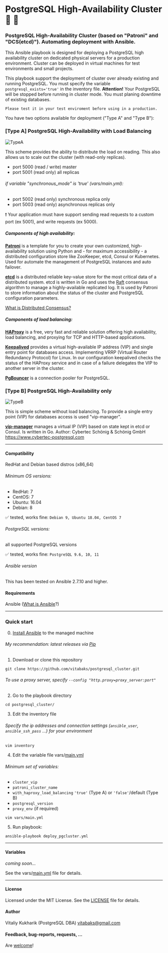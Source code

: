 # PostgreSQL High-Availability Cluster :elephant: :sparkling_heart:
### PostgreSQL High-Availability Cluster (based on "Patroni" and "DCS(etcd)"). Automating deployment with Ansible.

This Ansible playbook is designed for deploying a PostgreSQL high availability cluster on dedicated physical servers for a production environment.
Сluster can be deployed in virtual machines for test environments and small projects.

This playbook support the deployment of cluster over already existing and running PostgreSQL. You must specify the variable `postgresql_exists='true'` in the inventory file. 
**Attention!** Your PostgreSQL will be stopped before running in cluster mode. You must planing downtime of existing databases.
```
Please test it in your test enviroment before using in a production.
```

You have two options available for deployment ("Type A" and "Type B"):

### [Type A] PostgreSQL High-Availability with Load Balancing
![TypeA](https://github.com/vitabaks/postgresql_cluster/blob/master/TypeA.png)

This scheme provides the ability to distribute the load on reading. This also allows us to scale out the cluster (with read-only replicas).

- port 5000 (read / write) master
- port 5001 (read only) all replicas

###### if variable "synchronous_mode" is 'true' (vars/main.yml):
- port 5002 (read only) synchronous replica only
- port 5003 (read only) asynchronous replicas only

:heavy_exclamation_mark: Your application must have support sending read requests to a custom port (ex 5001), and write requests (ex 5000).



##### Components of high availability:
[**Patroni**](https://github.com/zalando/patroni) is a template for you to create your own customized, high-availability solution using Python and - for maximum accessibility - a distributed configuration store like ZooKeeper, etcd, Consul or Kubernetes. Used for automate the management of PostgreSQL instances and auto failover.

[**etcd**](https://github.com/etcd-io/etcd) is a distributed reliable key-value store for the most critical data of a distributed system. etcd is written in Go and uses the [Raft](https://raft.github.io/) consensus algorithm to manage a highly-available replicated log. It is used by Patroni to store information about the status of the cluster and PostgreSQL configuration parameters.

[What is Distributed Consensus?](http://thesecretlivesofdata.com/raft/)

##### Components of load balancing:
[**HAProxy**](http://www.haproxy.org/) is a free, very fast and reliable solution offering high availability, load balancing, and proxying for TCP and HTTP-based applications. 

[**Keepalived**](https://github.com/acassen/keepalived) provides a virtual high-available IP address (VIP) and single entry point for databases access.
Implementing VRRP (Virtual Router Redundancy Protocol) for Linux.
In our configuration keepalived checks the status of the HAProxy service and in case of a failure delegates the VIP to another server in the cluster.

[**PgBouncer**](https://pgbouncer.github.io/features.html) is a connection pooler for PostgreSQL.



### [Type B] PostgreSQL High-Availability only
![TypeB](https://github.com/vitabaks/postgresql_cluster/blob/master/TypeB.png)

This is simple scheme without load balancing.
To provide a single entry point (VIP) for databases access is used "vip-manager".

[**vip-manager**](https://github.com/cybertec-postgresql/vip-manager) manages a virtual IP (VIP) based on state kept in etcd or Consul. Is written in Go. Author: Cybertec Schönig & Schönig GmbH https://www.cybertec-postgresql.com



---
#### Compatibility
RedHat and Debian based distros (x86_64)

###### Minimum OS versions:
- RedHat: 7
- CentOS: 7
- Ubuntu: 16.04
- Debian: 8

:white_check_mark: tested, works fine: `Debian 9, Ubuntu 18.04, CentOS 7`

###### PostgreSQL versions: 
all supported PostgreSQL versions

:white_check_mark: tested, works fine: `PostgreSQL 9.6, 10, 11`

###### Ansible version 
This has been tested on Ansible 2.7.10 and higher.

#### Requirements
Ansible ([What is Ansible](https://www.ansible.com/resources/videos/quick-start-video)?)

---

### Quick start
0. [Install Ansible](https://docs.ansible.com/ansible/latest/installation_guide/intro_installation.html) to the managed machine
###### My recommendation: latest releases via [Pip](https://docs.ansible.com/ansible/latest/installation_guide/intro_installation.html#latest-releases-via-pip)

1. Download or clone this repository

`git clone https://github.com/vitabaks/postgresql_cluster.git`

###### To use a proxy server, specify `--config "http.proxy=proxy_server:port"`

2. Go to the playbook directory

`cd postgresql_cluster/`

3. Edit the inventory file

###### Specify the ip addresses and connection settings (`ansible_user`, `ansible_ssh_pass` ...) for your environment

`vim inventory`

4. Edit the variable file vars/[main.yml](./vars/main.yml)

###### Minimum set of variables: 
- `cluster_vip`
- `patroni_cluster_name`
- `with_haproxy_load_balancing` `'true'` (Type A) or `'false'`/default (Type B)
- `postgresql_version`
- `proxy_env` (if required)

`vim vars/main.yml`

5. Run playbook:

`ansible-playbook deploy_pgcluster.yml`

---

#### Variables
*coming soon...*

See the vars/[main.yml](./vars/main.yml) file for details.

---
#### License
Licensed under the MIT License. See the [LICENSE](./LICENSE) file for details.


#### Author
Vitaliy Kukharik (PostgreSQL DBA) vitabaks@gmail.com


#### Feedback, bug-reports, requests, ...
Are [welcome](https://github.com/vitabaks/postgresql_cluster/issues)!

